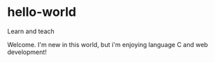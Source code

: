 # hello-world
Learn and teach 

Welcome. I'm new in this world, but i'm enjoying language C and web development!
